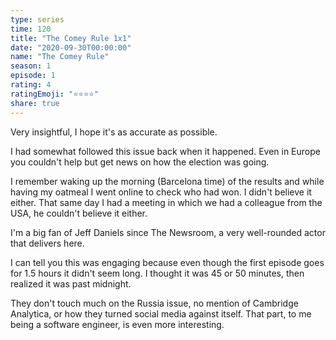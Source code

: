 ```yaml
---
type: series
time: 120
title: "The Comey Rule 1x1"
date: "2020-09-30T00:00:00"
name: "The Comey Rule"
season: 1
episode: 1
rating: 4
ratingEmoji: "⭐️⭐️⭐️⭐️"
share: true
---
```


Very insightful, I hope it's as accurate as possible.

I had somewhat followed this issue back when it happened. Even in Europe you couldn't help but get news on how the election was going.

I remember waking up the morning (Barcelona time) of the results and while having my oatmeal I went online to check who had won. I didn't believe it either.
That same day I had a meeting in which we had a colleague from the USA, he couldn't believe it either.

I'm a big fan of Jeff Daniels since The Newsroom, a very well-rounded actor that delivers here.

I can tell you this was engaging because even though the first episode goes for 1.5 hours it didn't seem long. I thought it was 45 or 50 minutes, then realized it was past midnight.

They don't touch much on the Russia issue, no mention of Cambridge Analytica, or how they turned social media against itself. That part, to me being a software engineer, is even more interesting.
